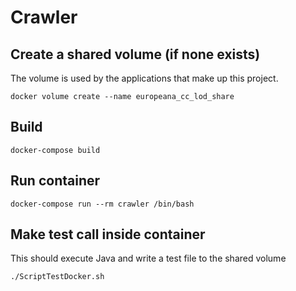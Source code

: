 Crawler
==============================

## Create a shared volume (if none exists)

The volume is used by the applications that make up this project.

    docker volume create --name europeana_cc_lod_share

## Build

    docker-compose build

## Run container

    docker-compose run --rm crawler /bin/bash

## Make test call inside container

This should execute Java and write a test file to the shared volume

    ./ScriptTestDocker.sh
